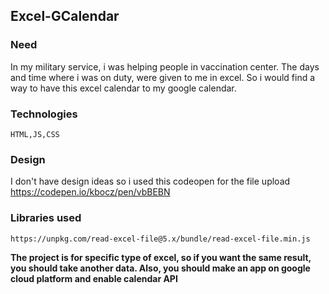 ## Excel-GCalendar

### Need
In my military service, i was helping people in vaccination center.
The days and time where i was on duty, were given to me in excel. 
So i would find a way to have this excel calendar to my google calendar.

### Technologies

    HTML,JS,CSS
### Design
I don't have design ideas so i used this codeopen for the file upload
https://codepen.io/kbocz/pen/vbBEBN

### Libraries used

    https://unpkg.com/read-excel-file@5.x/bundle/read-excel-file.min.js

**The project is for specific type of excel, so if you want the same result, you should take another data. Also, you should make an app on google cloud platform and enable calendar API**
